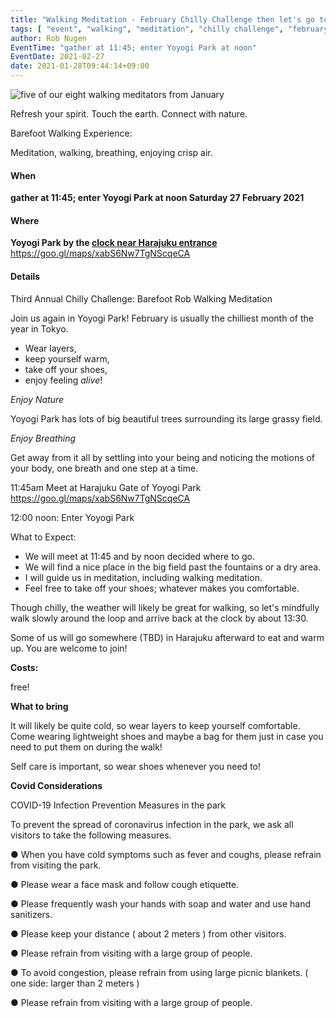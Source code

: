 ```yaml
---
title: "Walking Meditation - February Chilly Challenge then let's go to a cafe!"
tags: [ "event", "walking", "meditation", "chilly challenge", "february", "full moon" ]
author: Rob Nugen
EventTime: "gather at 11:45; enter Yoyogi Park at noon"
EventDate: 2021-02-27
date: 2021-01-28T09:44:14+09:00
---
```


<img
src="//b.robnugen.com/journal/2021/2021_jan_23_walking_meditation/2021_jan_23_walking_meditation_barefoot_adrien_rob_ayako_max_jon_honorary.jpg"
alt="five of our eight walking meditators from January"
class="title" />

Refresh your spirit. Touch the earth. Connect with nature.

Barefoot Walking Experience:

Meditation, walking, breathing, enjoying crisp air.

#### When

**gather at 11:45; enter Yoyogi Park at noon Saturday 27 February 2021**

#### Where

**Yoyogi Park by the [clock near Harajuku entrance](https://goo.gl/maps/xabS6Nw7TgNScqeCA)**  https://goo.gl/maps/xabS6Nw7TgNScqeCA

#### Details

Third Annual Chilly Challenge: Barefoot Rob Walking Meditation

Join us again in Yoyogi Park!  February is usually the chilliest month
of the year in Tokyo.

* Wear layers,
* keep yourself warm,
* take off your shoes,
* enjoy feeling *alive*!

*Enjoy Nature*

Yoyogi Park has lots of big beautiful trees surrounding its large grassy field.

*Enjoy Breathing*

Get away from it all by settling into your being and noticing the
motions of your body, one breath and one step at a time.

11:45am Meet at Harajuku Gate of Yoyogi Park  https://goo.gl/maps/xabS6Nw7TgNScqeCA

12:00 noon: Enter Yoyogi Park

What to Expect:

* We will meet at 11:45 and by noon decided where to go.
* We will find a nice place in the big field past the fountains or a dry area.
* I will guide us in meditation, including walking meditation.
* Feel free to take off your shoes; whatever makes you comfortable.

Though chilly, the weather will likely be great for walking, so let's
mindfully walk slowly around the loop and arrive back at the clock by
about 13:30.

Some of us will go somewhere (TBD) in Harajuku afterward to eat and
warm up.  You are welcome to join!

**Costs:**

free!

**What to bring**

It will likely be quite cold, so wear layers to keep yourself
comfortable.  Come wearing lightweight shoes and maybe a bag for them
just in case you need to put them on during the walk!

Self care is important, so wear shoes whenever you need to!

**Covid Considerations**

COVID-19 Infection Prevention Measures in the park

To prevent the spread of coronavirus infection in the park, we ask all visitors to take the following measures.

● When you have cold symptoms such as fever and coughs, please refrain from visiting the park.

● Please wear a face mask and follow cough etiquette.

● Please frequently wash your hands with soap and water and use hand sanitizers.

● Please keep your distance ( about 2 meters ) from other visitors.

● Please refrain from visiting with a large group of people.

● To avoid congestion, please refrain from using large picnic blankets. ( one side: larger than 2 meters )

● Please refrain from visiting with a large group of people.
